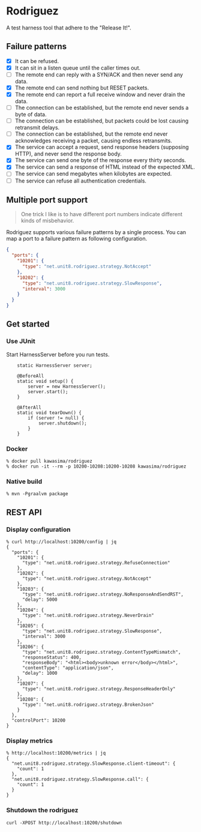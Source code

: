 # Rodriguez

A test harness tool that adhere to the "Release It!".

## Failure patterns

- [X] It can be refused.
- [X] It can sit in a listen queue until the caller times out.
- [ ] The remote end can reply with a SYN/ACK and then never send any data.
- [X] The remote end can send nothing but RESET packets.
- [X] The remote end can report a full receive window and never drain the data.
- [ ] The connection can be established, but the remote end never sends a byte of data.
- [ ] The connection can be established, but packets could be lost causing retransmit delays.
- [ ] The connection can be established, but the remote end never acknowledges receiving a packet, causing endless retransmits.
- [X] The service can accept a request, send response headers (supposing HTTP), and never send the response body.
- [X] The service can send one byte of the response every thirty seconds.
- [X] The service can send a response of HTML instead of the expected XML.
- [ ] The service can send megabytes when kilobytes are expected.
- [ ] The service can refuse all authentication credentials.

## Multiple port support

> One trick I like is to have different port numbers indicate different kinds of misbehavior.

Rodriguez supports various failure patterns by a single process.
You can map a port to a failure pattern as following configuration.

```json
{
  "ports": {
    "10201": {
      "type": "net.unit8.rodriguez.strategy.NotAccept"
    },
    "10202": {
      "type": "net.unit8.rodriguez.strategy.SlowResponse",
      "interval": 3000
    }
  }
}
```

## Get started

### Use JUnit

Start HarnessServer before you run tests.

```
    static HarnessServer server;

    @BeforeAll
    static void setup() {
        server = new HarnessServer();
        server.start();
    }

    @AfterAll
    static void tearDown() {
        if (server != null) {
            server.shutdown();
        }
    }
```

### Docker

```
% docker pull kawasima/rodriguez
% docker run -it --rm -p 10200-10208:10200-10208 kawasima/rodriguez
```
### Native build

```
% mvn -Pgraalvm package
```

## REST API

### Display configuration

```
% curl http://localhost:10200/config | jq
{
  "ports": {
    "10201": {
      "type": "net.unit8.rodriguez.strategy.RefuseConnection"
    },
    "10202": {
      "type": "net.unit8.rodriguez.strategy.NotAccept"
    },
    "10203": {
      "type": "net.unit8.rodriguez.strategy.NoResponseAndSendRST",
      "delay": 5000
    },
    "10204": {
      "type": "net.unit8.rodriguez.strategy.NeverDrain"
    },
    "10205": {
      "type": "net.unit8.rodriguez.strategy.SlowResponse",
      "interval": 3000
    },
    "10206": {
      "type": "net.unit8.rodriguez.strategy.ContentTypeMismatch",
      "responseStatus": 400,
      "responseBody": "<html><body>unknown error</body></html>",
      "contentType": "application/json",
      "delay": 1000
    },
    "10207": {
      "type": "net.unit8.rodriguez.strategy.ResponseHeaderOnly"
    },
    "10208": {
      "type": "net.unit8.rodriguez.strategy.BrokenJson"
    }
  },
  "controlPort": 10200
}
```

### Display metrics

```
% http://localhost:10200/metrics | jq
{
  "net.unit8.rodriguez.strategy.SlowResponse.client-timeout": {
    "count": 1
  },
  "net.unit8.rodriguez.strategy.SlowResponse.call": {
    "count": 1
  }
}
```

### Shutdown the rodriguez

```
curl -XPOST http://localhost:10200/shutdown
```
